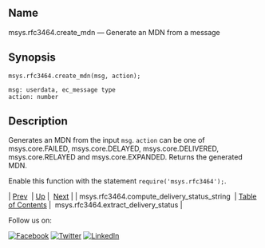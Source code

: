 <a name="lua.ref.msys.rfc3464.create_mdn"></a>
## Name

msys.rfc3464.create_mdn — Generate an MDN from a message

<a name="idp18393648"></a>
## Synopsis

`msys.rfc3464.create_mdn(msg, action);`

```
msg: userdata, ec_message type
action: number
```
<a name="idp18396656"></a>
## Description

Generates an MDN from the input `msg`. `action` can be one of msys.core.FAILED, msys.core.DELAYED, msys.core.DELIVERED, msys.core.RELAYED and msys.core.EXPANDED. Returns the generated MDN.

Enable this function with the statement `require('msys.rfc3464');`.

| [Prev](lua.ref.msys.rfc3464.compute_delivery_status_string.php)  | [Up](lua.function.details.php) |  [Next](lua.ref.msys.rfc3464.extract_delivery_status.php) |
| msys.rfc3464.compute_delivery_status_string  | [Table of Contents](index.php) |  msys.rfc3464.extract_delivery_status |

Follow us on:

[![Facebook](https://support.messagesystems.com/images/icon-facebook.png)](http://www.facebook.com/messagesystems) [![Twitter](https://support.messagesystems.com/images/icon-twitter.png)](http://twitter.com/#!/MessageSystems) [![LinkedIn](https://support.messagesystems.com/images/icon-linkedin.png)](http://www.linkedin.com/company/message-systems)